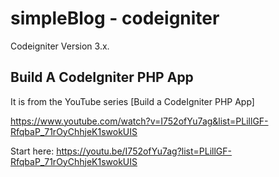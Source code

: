 # simpleBlog - codeigniter

Codeigniter Version 3.x.

## Build A CodeIgniter PHP App

It is from the YouTube series [Build a CodeIgniter PHP App]

https://www.youtube.com/watch?v=I752ofYu7ag&list=PLillGF-RfqbaP_71rOyChhjeK1swokUIS


Start here: https://youtu.be/I752ofYu7ag?list=PLillGF-RfqbaP_71rOyChhjeK1swokUIS



